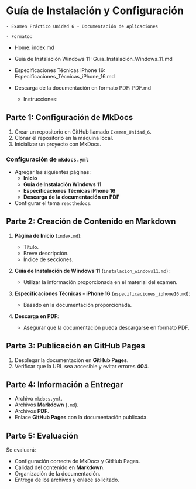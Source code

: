 # Guía de Instalación y Configuración

    - Examen Práctico Unidad 6 - Documentación de Aplicaciones
    
    - Formato: 
    
  - Home: index.md
  - Guía de Instalación Windows 11: Guía_Instalación_Windows_11.md
  - Especificaciones Técnicas iPhone 16: Especificaciones_Técnicas_iPhone_16.md
  - Descarga de la documentación en formato PDF: PDF.md
    
    - Instrucciones:
    

## Parte 1: Configuración de MkDocs

1. Crear un repositorio en GitHub llamado `Examen_Unidad_6`.
2. Clonar el repositorio en la máquina local.
3. Inicializar un proyecto con MkDocs.

### Configuración de `mkdocs.yml`

- Agregar las siguientes páginas:
  - **Inicio**
  - **Guía de Instalación Windows 11**
  - **Especificaciones Técnicas iPhone 16**
  - **Descarga de la documentación en PDF**
- Configurar el tema `readthedocs`.

## Parte 2: Creación de Contenido en Markdown

1. **Página de Inicio** (`index.md`):
   - Título.
   - Breve descripción.
   - Índice de secciones.

2. **Guía de Instalación de Windows 11** (`instalacion_windows11.md`):
   - Utilizar la información proporcionada en el material del examen.

3. **Especificaciones Técnicas - iPhone 16** (`especificaciones_iphone16.md`):
   - Basado en la documentación proporcionada.

4. **Descarga en PDF**:
   - Asegurar que la documentación pueda descargarse en formato PDF.

## Parte 3: Publicación en GitHub Pages

1. Desplegar la documentación en **GitHub Pages**.
2. Verificar que la URL sea accesible y evitar errores **404**.

## Parte 4: Información a Entregar

- Archivo `mkdocs.yml`.
- Archivos **Markdown** (`.md`).
- Archivos **PDF**.
- Enlace **GitHub Pages** con la documentación publicada.

## Parte 5: Evaluación

Se evaluará:

- Configuración correcta de MkDocs y GitHub Pages.
- Calidad del contenido en **Markdown**.
- Organización de la documentación.
- Entrega de los archivos y enlace solicitado.



